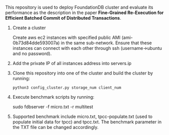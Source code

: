 This repository is used to deploy FoundationDB cluster and evaluate its performance as the description in the paper **Fine-Grained Re-Execution for Efficient Batched Commit of Distributed Transactions**.

1. Create a cluster

    Create aws ec2 instances with specified public AMI (ami-0b73d84dde593007a) in the same sub-network.
    Ensure that these instances can connect with each other through ssh (username->ubuntu and no password).

2. Add the private IP of all instances address into servers.ip

3. Clone this repository into one of the cluster and build the cluster by running:

    ```shell
    python3 config_cluster.py storage_num client_num
    ```

4. Execute benchmark scripts by running:

    sudo fdbserver -f micro.txt -r multitest

5. Supported benchmark include micro.txt, tpcc-populate.txt (used to populate initial data for tpcc) and tpcc.txt. The benchmark parameter in the TXT file can be changed accordingly. 